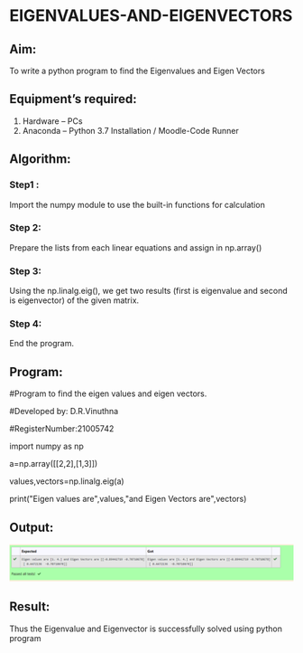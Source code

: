 # EIGENVALUES-AND-EIGENVECTORS
## Aim:
To write a python program to find the Eigenvalues and Eigen Vectors
## Equipment’s required:
1. 	Hardware – PCs
2. 	Anaconda – Python 3.7 Installation / Moodle-Code Runner
## Algorithm:
### Step1 : 
Import the numpy module to use the built-in functions for calculation
### Step 2: 
Prepare the lists from each linear equations and assign in np.array()
### Step 3: 
Using the np.linalg.eig(),  we get two results (first is eigenvalue and second is eigenvector) of the given matrix.
### Step 4: 
End the program.
## Program:
#Program to find the eigen values and eigen vectors.

#Developed by: D.R.Vinuthna

#RegisterNumber:21005742

import numpy as np

a=np.array([[2,2],[1,3]])

values,vectors=np.linalg.eig(a)

print("Eigen values are",values,"and Eigen Vectors are",vectors)


## Output:
![output](https://github.com/VINUTHNA-2004/EIGENVALUES-AND-EIGENVECTORS/blob/main/eigen%20values%26%20vectors.PNG?raw=true)
## Result:
Thus the Eigenvalue and Eigenvector is successfully solved using python program

